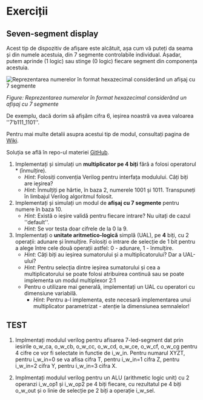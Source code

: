 # Exerciții 

## Seven-segment display

Acest tip de dispozitiv de afișare este alcătuit, așa cum vă puteți da seama și din numele acestuia, din 7 segmente controlabile individual. Așadar, putem aprinde (1 logic) sau stinge (0 logic) fiecare segment din componența acestuia.

![Reprezentarea numerelor în format hexazecimal considerând un afișaj cu 7 segmente](../media/7seg.png)

_Figure: Reprezentarea numerelor în format hexazecimal considerând un afișaj cu 7 segmente_

De exemplu, dacă dorim să afișăm cifra 6, ieșirea noastră va avea valoarea ''7’b111_1101''.

Pentru mai multe detalii asupra acestui tip de modul, consultați pagina de [Wiki](https://en.wikipedia.org/wiki/Seven-segment_display).

  Soluția se află în repo-ul materiei [GitHub](https://github.com/cs-pub-ro/computer-architecture/tree/main/chapters/verilog/behavioral/drills/tasks). 


1. Implementați și simulați un **multiplicator pe 4 biți** fără a folosi operatorul * (înmulțire).
    - _Hint_: Folosiți convenția Verilog pentru interfața modulului. Câți biți are ieșirea? 
    - _Hint_: Înmulțiți pe hârtie, în baza 2, numerele 1001 și 1011. Transpuneți în limbajul Verilog algoritmul folosit.
2. Implementați și simulați un modul de **afișaj cu 7 segmente** pentru numere în baza 10.
    - _Hint_: Există o ieșire validă pentru fiecare intrare? Nu uitați de cazul ''default''. 
    - _Hint_: Se vor testa doar cifrele de la 0 la 9.
3. Implementați o **unitate aritmetico-logică** simplă (UAL), pe **4** biți, cu 2 operații: adunare și înmulțire. Folosiți o intrare de selecție de 1 bit pentru a alege între cele două operații astfel: 0 - adunare, 1 - înmulțire.
    - _Hint_: Câți biți au ieșirea sumatorului și a multiplicatorului? Dar a UAL-ului? 
    - _Hint_: Pentru selecția dintre ieșirea sumatorului și cea a multiplicatorului se poate folosi atribuirea continuă sau se poate implementa un modul multiplexor 2:1 
    - Pentru o utilizare mai generală, implementați un UAL cu operatori cu dimensiune variabilă. 
      - _Hint_: Pentru a-l implementa, este necesară implementarea unui multiplicator parametrizat - atenție la dimensiunea semnalelor!  

## TEST

1. Implmentați modulul verilog pentru afisarea 7-led-segment dat prin iesirile o_w_ca, o_w_cb, o_w_cc, o_w_cd, o_w_ce, o_w_cf, o_w_cg pentru 4 cifre ce vor fi selectate in functie de i_w_in.
Pentru numarul XYZT, pentru i_w_in=0 se va afisa cifra T, pentru i_w_in=1 cifra Z, pentru i_w_in=2 cifra Y, pentru i_w_in=3 cifra X.

2. Implmentați modulul verilog pentru un ALU (arithmetic logic unit) cu 2 operanzi i_w_op1 și i_w_op2 pe 4 biți fiecare, cu rezultatul pe 4 biți o_w_out și o linie de selecție pe 2 biți a operație i_w_sel.